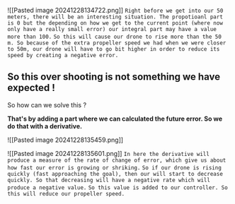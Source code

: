 ![[Pasted image 20241228134722.png]]
`Right before we get into our 50 meters, there will be an interesting situation. The propotioanl part is 0 but the depending on how we get to the current point (where now only have a really small error) our integral part may have a value more than 100.`
`So this will cause our drone to rise more than the 50 m. So because of the extra propeller speed we had when we were closer to 50m, our drone will have to go bit higher in order to reduce its speed by creating a negative error.`
## So this over shooting is not something we have expected !

So how can we solve this ? 

**That's by adding a part where we can calculated the future error. So we do that with a derivative.**

![[Pasted image 20241228135459.png]]

![[Pasted image 20241228135601.png]]
`In here the derivative will produce a measure of the rate of change of error, which give us about how fast our error is growing or shriking.`
`So if our drone is rising quickly (fast approaching the goal), then our will start to decrease quickly. So that decreasing will have a negative rate which will produce a negative value.`
`So this value is added to our controller. So this will reduce our propeller speed.`